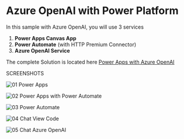 

# Azure OpenAI with Power Platform

In this sample with Azure OpenAI, you will use 3 services 
1.	**Power Apps Canvas App** 
2.	**Power Automate** (with HTTP Premium Connector)
3.	**Azure OpenAI Service** 

The complete Solution is located here  [Power Apps with Azure OpenAI](https://github.com/aarohbits/AzureOpenAIWithPowerPlatform/blob/main/01%20AzureOpenAIPowerPlatform/PowerAppsAzOpenAI_1_0_0_1.zip)


SCREENSHOTS

![01 Power Apps](https://github.com/aarohbits/AzureOpenAIWithPowerPlatform/assets/35991723/792568ac-f6be-49ec-ac6c-ca4cb9623c12)

![02 Power Apps with Power Automate](https://github.com/aarohbits/AzureOpenAIWithPowerPlatform/assets/35991723/fd8de90d-4bc3-4f6c-9f34-8b8c5d70661c)

![03 Power Automate](https://github.com/aarohbits/AzureOpenAIWithPowerPlatform/assets/35991723/196a7ada-9d3d-4c53-a690-7b587024651c)

![04 Chat View Code](https://github.com/aarohbits/AzureOpenAIWithPowerPlatform/assets/35991723/6f406964-13e7-4511-898a-b5a7ccc3f3c9)

![05 Chat Azure OpenAI](https://github.com/aarohbits/AzureOpenAIWithPowerPlatform/assets/35991723/4ab6fe21-6f05-4222-a91c-0e6069ff72f3)
